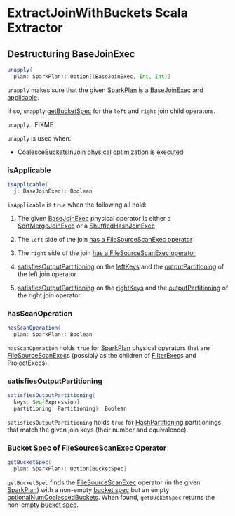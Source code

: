 # ExtractJoinWithBuckets Scala Extractor

## <span id="unapply"> Destructuring BaseJoinExec

```scala
unapply(
  plan: SparkPlan): Option[(BaseJoinExec, Int, Int)]
```

`unapply` makes sure that the given [SparkPlan](physical-operators/SparkPlan.md) is a [BaseJoinExec](physical-operators/BaseJoinExec.md) and [applicable](#isApplicable).

If so, `unapply` [getBucketSpec](#getBucketSpec) for the `left` and `right` join child operators.

`unapply`...FIXME

`unapply` is used when:

* [CoalesceBucketsInJoin](physical-optimizations/CoalesceBucketsInJoin.md) physical optimization is executed

### <span id="isApplicable"> isApplicable

```scala
isApplicable(
  j: BaseJoinExec): Boolean
```

`isApplicable` is `true` when the following all hold:

1. The given [BaseJoinExec](physical-operators/BaseJoinExec.md) physical operator is either a [SortMergeJoinExec](physical-operators/SortMergeJoinExec.md) or a [ShuffledHashJoinExec](physical-operators/ShuffledHashJoinExec.md)

1. The `left` side of the join [has a FileSourceScanExec operator](ExtractJoinWithBuckets.md#hasScanOperation)

1. The `right` side of the join [has a FileSourceScanExec operator](ExtractJoinWithBuckets.md#hasScanOperation)

1. [satisfiesOutputPartitioning](#satisfiesOutputPartitioning) on the [leftKeys](physical-operators/BaseJoinExec.md#leftKeys) and the [outputPartitioning](physical-operators/SparkPlan.md#outputPartitioning) of the left join operator

1. [satisfiesOutputPartitioning](#satisfiesOutputPartitioning) on the [rightKeys](physical-operators/BaseJoinExec.md#rightKeys) and the [outputPartitioning](physical-operators/SparkPlan.md#outputPartitioning) of the right join operator

### <span id="hasScanOperation"> hasScanOperation

```scala
hasScanOperation(
  plan: SparkPlan): Boolean
```

`hasScanOperation` holds `true` for [SparkPlan](physical-operators/SparkPlan.md) physical operators that are [FileSourceScanExec](physical-operators/FileSourceScanExec.md)s (possibly as the children of [FilterExec](physical-operators/FilterExec.md)s and [ProjectExec](physical-operators/ProjectExec.md)s).

### <span id="satisfiesOutputPartitioning"> satisfiesOutputPartitioning

```scala
satisfiesOutputPartitioning(
  keys: Seq[Expression],
  partitioning: Partitioning): Boolean
```

`satisfiesOutputPartitioning` holds `true` for [HashPartitioning](expressions/HashPartitioning.md) partitionings that match the given join keys (their number and equivalence).

### <span id="getBucketSpec"> Bucket Spec of FileSourceScanExec Operator

```scala
getBucketSpec(
  plan: SparkPlan): Option[BucketSpec]
```

`getBucketSpec` finds the [FileSourceScanExec](physical-operators/FileSourceScanExec.md) operator (in the given [SparkPlan](physical-operators/SparkPlan.md)) with a non-empty [bucket spec](connectors/HadoopFsRelation.md#bucketSpec) but an empty [optionalNumCoalescedBuckets](physical-operators/FileSourceScanExec.md#optionalNumCoalescedBuckets). When found, `getBucketSpec` returns the non-empty [bucket spec](connectors/HadoopFsRelation.md#bucketSpec).
